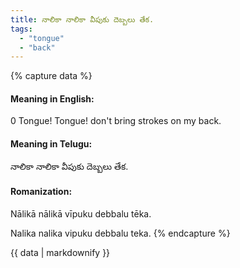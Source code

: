 ```yaml
---
title: నాలికా నాలికా వీపుకు దెబ్బలు తేక.
tags:
  - "tongue"
  - "back"
---
```


{% capture data %}
#### Meaning in English:
0 Tongue! Tongue! don't bring strokes on my back.

#### Meaning in Telugu:
నాలికా నాలికా వీపుకు దెబ్బలు తేక.

#### Romanization:
Nālikā nālikā vīpuku debbalu tēka.

Nalika nalika vipuku debbalu teka.
{% endcapture %}

{{ data | markdownify }}

